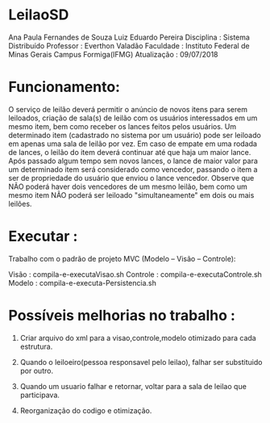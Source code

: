 # LeilaoSD

Ana Paula Fernandes de Souza
Luiz Eduardo Pereira
Disciplina : Sistema Distribuído
Professor : Everthon Valadão
Faculdade : Instituto Federal de Minas Gerais Campus Formiga(IFMG)
Atualização : 09/07/2018

# Funcionamento:

O serviço de leilão deverá permitir o anúncio de novos itens para serem leiloados, criação de
sala(s) de leilão com os usuários interessados em um mesmo item, bem como receber os lances feitos
pelos usuários. Um determinado item (cadastrado no sistema por um usuário) pode ser leiloado em
apenas uma sala de leilão por vez. Em caso de empate em uma rodada de lances, o leilão do item deverá
continuar até que haja um maior lance. Após passado algum tempo sem novos lances, o lance de maior
valor para um determinado item será considerado como vencedor, passando o item a ser de propriedade
do usuário que enviou o lance vencedor. Observe que NÃO poderá haver dois vencedores de um mesmo
leilão, bem como um mesmo item NÃO poderá ser leiloado "simultaneamente" em dois ou mais leilões.

# Executar : 

Trabalho com o padrão de projeto MVC (Modelo – Visão – Controle):

Visão : compila-e-executaVisao.sh
Controle : compila-e-executaControle.sh
Modelo : compila-e-executa-Persistencia.sh



# Possíveis melhorias no trabalho  : 

1) Criar arquivo do xml para a visao,controle,modelo otimizado para cada estrutura.

2) Quando o leiloeiro(pessoa responsavel pelo leilao), falhar ser substituido por outro.

3) Quando um usuario falhar e retornar, voltar para a sala de leilao que participava.

4) Reorganização do codigo e otimização.
